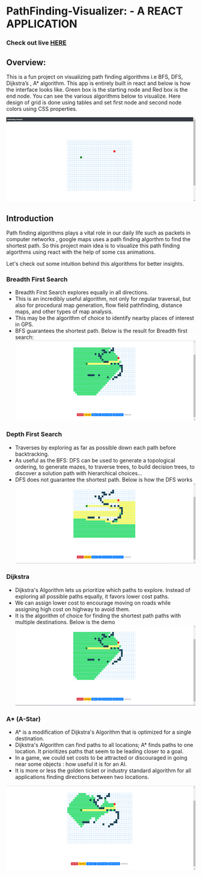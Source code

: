 # PathFinding-Visualizer: - A REACT APPLICATION

### Check out live [HERE](https://frolicking-gumdrop-d3c6cd.netlify.app/)

## Overview: 
This is a fun project on visualizing path finding algorithms i.e BFS, DFS, Dijkstra’s , A* algorithm. This app is entirely built in react and below is how the interface looks like. Green box is the starting node and Red box is the end node. You can see the various algorithms below to visualize. Here design of grid is done using tables and set first node and second node colors using CSS properties.

![grid](https://github.com/hruthikgurram/Path-Finding-Visualizer/blob/main/images%20for%20react%20path%20visualizer/Home%20Page.png)


## Introduction

Path finding algorithms plays a vital role in our daily life such as packets in computer networks , google maps uses a path finding algorthm to find the shortest path.
So this project main idea is to visualize this path finding algorthms using react with the help of some css animations.

Let's check out some intuition behind this algorithms for better insights.
### Breadth First Search
* Breadth First Search explores equally in all directions.
* This is an incredibly useful algorithm, not only for regular traversal, but also for procedural map generation, flow field pathfinding, distance maps, and other types of map analysis.
* This may be the algorithm of choice to identify nearby places of interest in GPS.
* BFS guarantees the shortest path.
Below is the result for Breadth first search:
![bfs](https://github.com/hruthikgurram/Path-Finding-Visualizer/blob/main/images%20for%20react%20path%20visualizer/Breadth%20First%20Search%20Algo.png)

### Depth First Search
- Traverses by exploring as far as possible down each path before backtracking.
- As useful as the BFS: DFS can be used to generate a topological ordering, to generate mazes, to traverse trees, to build decision trees, to discover a solution path with hierarchical choices…
- DFS does not guarantee the shortest path.
Below is how the DFS works
![dfs](https://github.com/hruthikgurram/Path-Finding-Visualizer/blob/main/images%20for%20react%20path%20visualizer/Depth%20First%20Search%20Algo.png)

### Dijkstra
- Dijkstra's Algorithm lets us prioritize which paths to explore. Instead of exploring all possible paths equally, it favors lower cost paths.
- We can assign lower cost to encourage moving on roads while assigning high cost on highway to avoid them.
- It is the algorithm of choice for finding the shortest path paths with multiple destinations.
Below is the demo
![dikstra](https://github.com/hruthikgurram/Path-Finding-Visualizer/blob/main/images%20for%20react%20path%20visualizer/Dijikstra's%20Algo.png)

### A* (A-Star)
- A* is a modification of Dijkstra's Algorithm that is optimized for a single destination.
- Dijkstra's Algorithm can find paths to all locations; A* finds paths to one location. It prioritizes paths that seem to be leading closer to a goal.
- In a game, we could set costs to be attracted or discouraged in going near some objects : how useful it is for an AI.
- It is more or less the golden ticket or industry standard algorithm for all applications finding directions between two locations.

![a](https://github.com/hruthikgurram/Path-Finding-Visualizer/blob/main/images%20for%20react%20path%20visualizer/A-star%20Algo.png)

